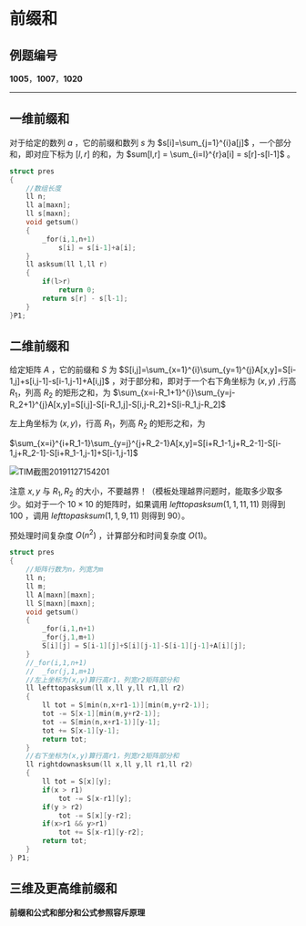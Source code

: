 # 前缀和

## 例题编号

**1005**，**1007**，**1020**

------

## 一维前缀和

对于给定的数列 $a$ ，它的前缀和数列 $s$ 为 $s[i]=\sum_{j=1}^{i}a[j]$ ，一个部分和，即对应下标为 $[l,r]$ 的和，为 $sum[l,r] = \sum_{i=l}^{r}a[i] = s[r]-s[l-1]$ 。

```c++
struct pres
{
	//数组长度 
	ll n;
	ll a[maxn];
	ll s[maxn];
	void getsum()
	{
		_for(i,1,n+1)
			s[i] = s[i-1]+a[i];
	}
	ll asksum(ll l,ll r)
	{
		if(l>r)
			return 0; 
        return s[r] - s[l-1];
	}
}P1;
```

## 二维前缀和

给定矩阵 $A$ ，它的前缀和 $S$ 为 $S[i,j]=\sum_{x=1}^{i}\sum_{y=1}^{j}A[x,y]=S[i-1,j]+s[i,j-1]-s[i-1,j-1]+A[i,j]$ ，对于部分和，即对于一个右下角坐标为 $(x,y)$ ,行高 $R_1$，列高 $R_2$ 的矩形之和，为 $\sum_{x=i-R_1+1}^{i}\sum_{y=j-R_2+1}^{j}A[x,y]=S[i,j]-S[i-R_1,j]-S[i,j-R_2]+S[i-R_1,j-R_2]$ 

左上角坐标为 $(x,y)$，行高 $R_1$，列高 $R_2$ 的矩形之和，为

$\sum_{x=i}^{i+R_1-1}\sum_{y=j}^{j+R_2-1}A[x,y]=S[i+R_1-1,j+R_2-1]-S[i-1,j+R_2-1]-S[i+R_1-1,j-1]+S[i-1,j-1]$

![TIM截图20191127154201](https://s2.ax1x.com/2019/11/27/QCnjk6.jpg)

注意 $x,y$ 与 $R_1,R_2$ 的大小，不要越界！（模板处理越界问题时，能取多少取多少。如对于一个 $10×10$ 的矩阵时，如果调用 $lefttopasksum(1,1,11,11)$ 则得到 $100$ ，调用 $lefttopasksum(1,1,9,11)$ 则得到 $90$）。

预处理时间复杂度 $O(n^2)$ ，计算部分和时间复杂度 $O(1)$。

```c++
struct pres
{
	//矩阵行数为n，列宽为m 
	ll n;
	ll m;
	ll A[maxn][maxn];
	ll S[maxn][maxn];
	void getsum()
	{
		_for(i,1,n+1)
		_for(j,1,m+1)
		S[i][j] = S[i-1][j]+S[i][j-1]-S[i-1][j-1]+A[i][j];
	}
	//_for(i,1,n+1)
	//	_for(j,1,m+1)
	//左上坐标为(x,y)算行高r1，列宽r2矩阵部分和 
	ll lefttopasksum(ll x,ll y,ll r1,ll r2)
	{
		ll tot = S[min(n,x+r1-1)][min(m,y+r2-1)];
		tot -= S[x-1][min(m,y+r2-1)];
		tot -= S[min(n,x+r1-1)][y-1];
		tot += S[x-1][y-1];
		return tot;
	}
	//右下坐标为(x,y)算行高r1，列宽r2矩阵部分和 
	ll rightdownasksum(ll x,ll y,ll r1,ll r2)
	{
		ll tot = S[x][y];
		if(x > r1)
			tot -= S[x-r1][y];
		if(y > r2)
			tot -= S[x][y-r2];
		if(x>r1 && y>r1)
			tot += S[x-r1][y-r2];
		return tot;
	}
} P1;
```

## 三维及更高维前缀和

**前缀和公式和部分和公式参照容斥原理** 